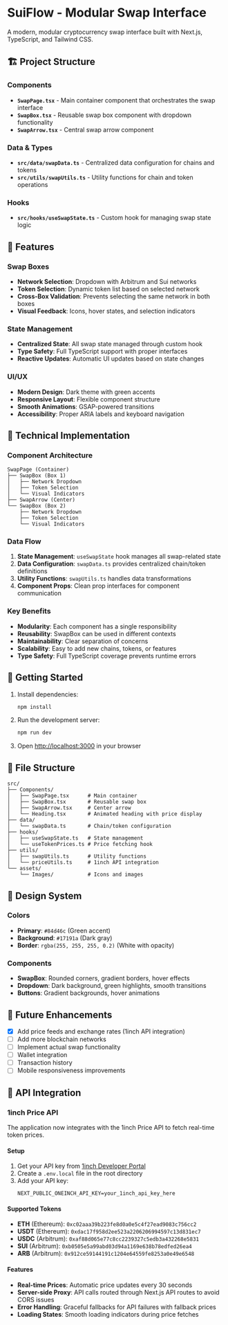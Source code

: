 # SuiFlow - Modular Swap Interface

A modern, modular cryptocurrency swap interface built with Next.js, TypeScript, and Tailwind CSS.

## 🏗️ Project Structure

### Components

- **`SwapPage.tsx`** - Main container component that orchestrates the swap interface
- **`SwapBox.tsx`** - Reusable swap box component with dropdown functionality
- **`SwapArrow.tsx`** - Central swap arrow component

### Data & Types

- **`src/data/swapData.ts`** - Centralized data configuration for chains and tokens
- **`src/utils/swapUtils.ts`** - Utility functions for chain and token operations

### Hooks

- **`src/hooks/useSwapState.ts`** - Custom hook for managing swap state logic

## 🎯 Features

### Swap Boxes

- **Network Selection**: Dropdown with Arbitrum and Sui networks
- **Token Selection**: Dynamic token list based on selected network
- **Cross-Box Validation**: Prevents selecting the same network in both boxes
- **Visual Feedback**: Icons, hover states, and selection indicators

### State Management

- **Centralized State**: All swap state managed through custom hook
- **Type Safety**: Full TypeScript support with proper interfaces
- **Reactive Updates**: Automatic UI updates based on state changes

### UI/UX

- **Modern Design**: Dark theme with green accents
- **Responsive Layout**: Flexible component structure
- **Smooth Animations**: GSAP-powered transitions
- **Accessibility**: Proper ARIA labels and keyboard navigation

## 🔧 Technical Implementation

### Component Architecture

```
SwapPage (Container)
├── SwapBox (Box 1)
│   ├── Network Dropdown
│   ├── Token Selection
│   └── Visual Indicators
├── SwapArrow (Center)
└── SwapBox (Box 2)
    ├── Network Dropdown
    ├── Token Selection
    └── Visual Indicators
```

### Data Flow

1. **State Management**: `useSwapState` hook manages all swap-related state
2. **Data Configuration**: `swapData.ts` provides centralized chain/token definitions
3. **Utility Functions**: `swapUtils.ts` handles data transformations
4. **Component Props**: Clean prop interfaces for component communication

### Key Benefits

- **Modularity**: Each component has a single responsibility
- **Reusability**: SwapBox can be used in different contexts
- **Maintainability**: Clear separation of concerns
- **Scalability**: Easy to add new chains, tokens, or features
- **Type Safety**: Full TypeScript coverage prevents runtime errors

## 🚀 Getting Started

1. Install dependencies:

   ```bash
   npm install
   ```

2. Run the development server:

   ```bash
   npm run dev
   ```

3. Open [http://localhost:3000](http://localhost:3000) in your browser

## 📁 File Structure

```
src/
├── Components/
│   ├── SwapPage.tsx      # Main container
│   ├── SwapBox.tsx       # Reusable swap box
│   ├── SwapArrow.tsx     # Center arrow
│   └── Heading.tsx       # Animated heading with price display
├── data/
│   └── swapData.ts       # Chain/token configuration
├── hooks/
│   ├── useSwapState.ts   # State management
│   └── useTokenPrices.ts # Price fetching hook
├── utils/
│   ├── swapUtils.ts      # Utility functions
│   └── priceUtils.ts     # 1inch API integration
└── assets/
    └── Images/           # Icons and images
```

## 🎨 Design System

### Colors

- **Primary**: `#84d46c` (Green accent)
- **Background**: `#17191a` (Dark gray)
- **Border**: `rgba(255, 255, 255, 0.2)` (White with opacity)

### Components

- **SwapBox**: Rounded corners, gradient borders, hover effects
- **Dropdown**: Dark background, green highlights, smooth transitions
- **Buttons**: Gradient backgrounds, hover animations

## 🔄 Future Enhancements

- [x] Add price feeds and exchange rates (1inch API integration)
- [ ] Add more blockchain networks
- [ ] Implement actual swap functionality
- [ ] Wallet integration
- [ ] Transaction history
- [ ] Mobile responsiveness improvements

## 🔌 API Integration

### 1inch Price API

The application now integrates with the 1inch Price API to fetch real-time token prices.

#### Setup

1. Get your API key from [1inch Developer Portal](https://portal.1inch.dev/)
2. Create a `.env.local` file in the root directory
3. Add your API key:
   ```
   NEXT_PUBLIC_ONEINCH_API_KEY=your_1inch_api_key_here
   ```

#### Supported Tokens

- **ETH** (Ethereum): `0xc02aaa39b223fe8d0a0e5c4f27ead9083c756cc2`
- **USDT** (Ethereum): `0xdac17f958d2ee523a2206206994597c13d831ec7`
- **USDC** (Arbitrum): `0xaf88d065e77c8cc2239327c5edb3a432268e5831`
- **SUI** (Arbitrum): `0xb0505e5a99abd03d94a1169e638b78edfed26ea4`
- **ARB** (Arbitrum): `0x912ce59144191c1204e64559fe8253a0e49e6548`

#### Features

- **Real-time Prices**: Automatic price updates every 30 seconds
- **Server-side Proxy**: API calls routed through Next.js API routes to avoid CORS issues
- **Error Handling**: Graceful fallbacks for API failures with fallback prices
- **Loading States**: Smooth loading indicators during price fetches
